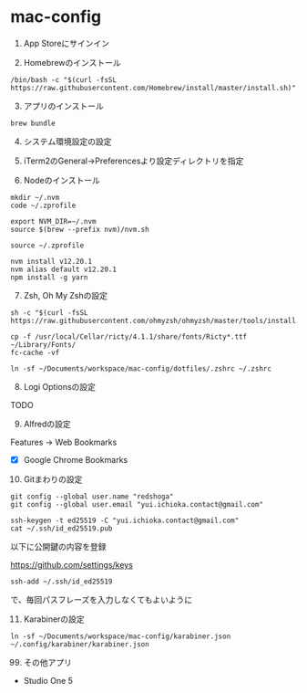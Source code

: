 # mac-config

1. App Storeにサインイン

2. Homebrewのインストール

```
/bin/bash -c "$(curl -fsSL https://raw.githubusercontent.com/Homebrew/install/master/install.sh)"
```

3. アプリのインストール

```
brew bundle
```

4. システム環境設定の設定
5. iTerm2のGeneral->Preferencesより設定ディレクトリを指定


6. Nodeのインストール

```
mkdir ~/.nvm
code ~/.zprofile
```

```
export NVM_DIR=~/.nvm
source $(brew --prefix nvm)/nvm.sh
```

```
source ~/.zprofile
```

```
nvm install v12.20.1
nvm alias default v12.20.1
npm install -g yarn
```

7. Zsh, Oh My Zshの設定

```
sh -c "$(curl -fsSL https://raw.githubusercontent.com/ohmyzsh/ohmyzsh/master/tools/install.sh)"
```

```
cp -f /usr/local/Cellar/ricty/4.1.1/share/fonts/Ricty*.ttf ~/Library/Fonts/ 
fc-cache -vf
```

```
ln -sf ~/Documents/workspace/mac-config/dotfiles/.zshrc ~/.zshrc
```

8. Logi Optionsの設定

TODO

9. Alfredの設定

Features -> Web Bookmarks

- [x] Google Chrome Bookmarks

10. Gitまわりの設定

```
git config --global user.name "redshoga"
git config --global user.email "yui.ichioka.contact@gmail.com"
```

```
ssh-keygen -t ed25519 -C "yui.ichioka.contact@gmail.com"
cat ~/.ssh/id_ed25519.pub
```

以下に公開鍵の内容を登録

https://github.com/settings/keys

```
ssh-add ~/.ssh/id_ed25519
```

で、毎回パスフレーズを入力しなくてもよいように

11. Karabinerの設定

```
ln -sf ~/Documents/workspace/mac-config/karabiner.json ~/.config/karabiner/karabiner.json
```

99. その他アプリ

- Studio One 5
